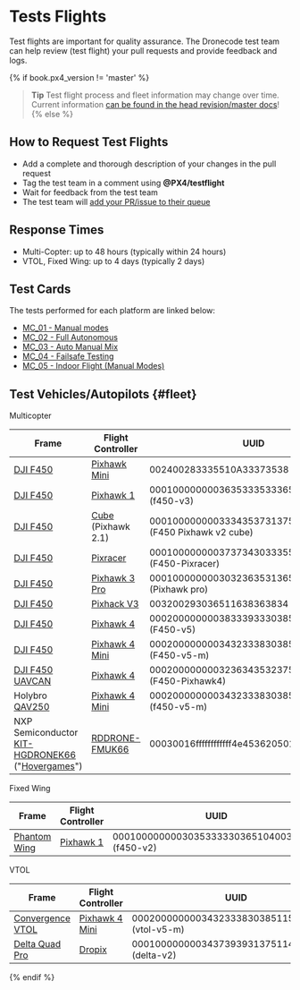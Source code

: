 # Tests Flights

Test flights are important for quality assurance. 
The Dronecode test team can help review (test flight) your pull requests and provide feedback and logs.

{% if book.px4_version != 'master' %}
> **Tip** Test flight process and fleet information may change over time. 
  Current information [can be found in the head revision/master docs](https://dev.px4.io/master/en/test_and_ci/test_flights.html)!
{% else %} <!-- START: details below displayed only in master -->

## How to Request Test Flights

* Add a complete and thorough description of your changes in the pull request
* Tag the test team in a comment using **@PX4/testflight** 
* Wait for feedback from the test team
* The test team will [add your PR/issue to their queue](https://github.com/PX4/PX4-Autopilot/projects/18)

## Response Times

* Multi-Copter: up to 48 hours (typically within 24 hours)
* VTOL, Fixed Wing: up to 4 days (typically 2 days)

## Test Cards

The tests performed for each platform are linked below: 

* [MC_01 - Manual modes](../test_cards/mc_01_manual_modes.md)
* [MC_02 - Full Autonomous](../test_cards/mc_02_full_autonomous.md)
* [MC_03 - Auto Manual Mix](../test_cards/mc_03_auto_manual_mix.md)
* [MC_04 - Failsafe Testing](../test_cards/mc_04_failsafe_testing.md)
* [MC_05 - Indoor Flight (Manual Modes)](../test_cards/mc_05_indoor_flight_manual_modes.md)


## Test Vehicles/Autopilots {#fleet}

Multicopter

Frame | Flight Controller | UUID
--- | --- | ---
[DJI F450](https://www.getfpv.com/dji-flamewheel-f450-basic-kit.html) | [Pixhawk Mini](https://docs.px4.io/master/en/flight_controller/pixhawk_mini.html) | 002400283335510A33373538 (f450-v3)
[DJI F450](https://www.getfpv.com/dji-flamewheel-f450-basic-kit.html) | [Pixhawk 1](https://docs.px4.io/master/en/flight_controller/pixhawk.html) | 000100000000363533353336510900500021 (f450-v3)
[DJI F450](https://www.getfpv.com/dji-flamewheel-f450-basic-kit.html) | [Cube](https://docs.px4.io/master/en/flight_controller/pixhawk-2.html) (Pixhawk 2.1) | 00010000000033343537313751050040001c (F450 Pixhawk v2 cube)
[DJI F450](https://www.getfpv.com/dji-flamewheel-f450-basic-kit.html) | [Pixracer](https://docs.px4.io/master/en/flight_controller/pixracer.html) | 00010000000037373430333551170037002a (F450-Pixracer)
[DJI F450](https://www.getfpv.com/dji-flamewheel-f450-basic-kit.html) | [Pixhawk 3 Pro](https://docs.px4.io/master/en/flight_controller/pixhawk3_pro.html) | 000100000000303236353136510500180036 (Pixhawk pro)
[DJI F450](https://www.getfpv.com/dji-flamewheel-f450-basic-kit.html) | [Pixhack V3](https://docs.px4.io/master/en/flight_controller/pixhack_v3.html) | 003200293036511638363834 (f450-v5-m)
[DJI F450](https://www.getfpv.com/dji-flamewheel-f450-basic-kit.html) | [Pixhawk 4](https://docs.px4.io/master/en/flight_controller/pixhawk4.html) | 000200000000383339333038510700320016 (F450-v5)
[DJI F450](https://www.getfpv.com/dji-flamewheel-f450-basic-kit.html) | [Pixhawk 4 Mini](https://docs.px4.io/master/en/flight_controller/pixhawk4_mini.html) | 0002000000003432333830385115003a0033 (F450-v5-m)
[DJI F450](https://www.getfpv.com/dji-flamewheel-f450-basic-kit.html) [UAVCAN](https://zubax.com/technologies/uavcan) | [Pixhawk 4](https://docs.px4.io/master/en/flight_controller/pixhawk4.html) | 000200000000323634353237511800200021 (F450-Pixhawk4)
Holybro [QAV250](https://docs.px4.io/master/en/frames_multicopter/holybro_qav250_pixhawk4_mini.html) | [Pixhawk 4 Mini](https://docs.px4.io/master/en/flight_controller/pixhawk4_mini.html) |000200000000343233383038511500420032 (f450-v5-m)
NXP Semiconductor [KIT-HGDRONEK66](https://www.nxp.com/applications/solutions/industrial/unmanned-aerial-vehicles-uavs/uavs-drones-and-rovers/rddrone-fmuk66-px4-robotic-drone-fmu-reference-design:RDDRONE-FMUK66) ("[Hovergames](https://www.hovergames.com/)")| [RDDRONE-FMUK66](https://www.nxp.com/products/processors-and-microcontrollers/arm-based-processors-and-mcus/kinetis-cortex-m-mcus/k-seriesperformancem4/k6x-ethernet/rddrone-fmuk66-px4-robotic-drone-fmu-reference-design:RDDRONE-FMUK66?tid=vanRDDRONE-FMUK66) | 00030016ffffffffffff4e45362050130029

Fixed Wing

Frame | Flight Controller | UUID
--- | --- | ---
[Phantom Wing](https://hobbyking.com/en_us/phantom-fpv-flying-wing-epo-airplane-1550mm-v2-kit.html) | [Pixhawk 1](https://docs.px4.io/master/en/flight_controller/pixhawk.html) | 0001000000003035333330365104003c0020 (f450-v2)


VTOL

Frame | Flight Controller | UUID
--- | --- | ---
[Convergence VTOL](https://www.horizonhobby.com/convergence-vtol-bnf-basic-efl11050) | [Pixhawk 4 Mini](https://docs.px4.io/master/en/flight_controller/pixhawk4_mini.html) | 000200000000343233383038511500350039 (vtol-v5-m)
[Delta Quad Pro](https://px4.io/portfolio/deltaquad-vtol/) | [Dropix](https://docs.px4.io/master/en/flight_controller/dropix.html) | 0001000000003437393931375114004c0042 (delta-v2)

{% endif %} <!-- END: details above displayed only in master -->
